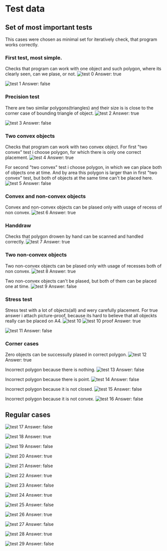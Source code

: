 # Test data
## Set of most important tests
This cases were chosen as minimal set for iteratively check, that program works correctly.
### First test, most simple. 
Checks that program can work with one object and such polygon, where its clearly seen, can we plase, or not. 
![test 0](/test/img/0.jpg "test 0")
Answer: true

![test 1](/test/img/1.jpg "test 1")
Answer: false


### Precision test
There are two similar polygons(triangles) and their size is is close to the corner case of bounding triangle of object.
![test 2](/test/img/2.jpg "test 2")
Answer: true

![test 3](/test/img/3.jpg "test 3")
Answer: false


### Two convex objects
Checks that program can work with two convex object.
For first "two convex" test i choose polygon, for which there is only one correct placement.
![test 4](/test/img/4.jpg "test 4")
Answer: true

For second "two convex" test i choose polygon, in which we can place both of objects one at time. And by area this polygon is larger than in first "two convex" test, but both of objects at the same time can't be placed here.
![test 5](/test/img/5.jpg "test 5")
Answer: false


### Convex and non-convex objects
Convex and non-convex objects can be plased only with usage of recess of non convex.
![test 6](/test/img/6.jpg "test 6")
Answer: true


### Handdraw
Checks that polygon drowen by hand can be scanned and handled correctly.
![test 7](/test/img/7.jpg "test 7")
Answer: true


### Two non-convex objects
Two non-convex objects can be plased only with usage of recesses both of non convex.
![test 8](/test/img/8.jpg "test 8")
Answer: true

Two non-convex objects can't be plased, but both of them can be placed one at time.
![test 9](/test/img/9.jpg "test 9")
Answer: false


### Stress test
Stress test with a lot of objects(all) and wery carefully placement. For true answer i attach picture-proof, because its hard to believe that all objeckts really can be placed on A4.
![test 10](/test/img/10.jpg "test 10")
![test 10 proof](/item_set/a.jpg "test 10 proof")
Answer: true

![test 11](/test/img/11.jpg "test 11")
Answer: false


### Corner cases
Zero objects can be successully plased in correct polygon.
![test 12](/test/img/12.jpg "test 12")
Answer: true

Incorrect polygon because there is nothing.
![test 13](/test/img/13.jpg "test 13")
Answer: false

Incorrect polygon because there is point.
![test 14](/test/img/14.jpg "test 14")
Answer: false

Incorrect polygon because it is not closed.
![test 15](/test/img/15.jpg "test 15")
Answer: false

Incorrect polygon because it is not convex.
![test 16](/test/img/16.jpg "test 16")
Answer: false


## Regular cases
![test 17](/test/img/17.jpg "test 17")
Answer: false

![test 18](/test/img/18.jpg "test 18")
Answer: true

![test 19](/test/img/19.jpg "test 19")
Answer: false

![test 20](/test/img/20.jpg "test 20")
Answer: true

![test 21](/test/img/21.jpg "test 21")
Answer: false

![test 22](/test/img/22.jpg "test 22")
Answer: true

![test 23](/test/img/23.jpg "test 23")
Answer: false

![test 24](/test/img/24.jpg "test 24")
Answer: true

![test 25](/test/img/25.jpg "test 25")
Answer: false

![test 26](/test/img/26.jpg "test 26")
Answer: true

![test 27](/test/img/27.jpg "test 27")
Answer: false

![test 28](/test/img/28.jpg "test 28")
Answer: true

![test 29](/test/img/29.jpg "test 29")
Answer: false
